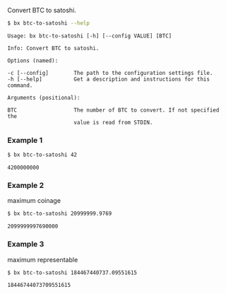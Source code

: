 Convert BTC to satoshi.
```sh
$ bx btc-to-satoshi --help
```
```
Usage: bx btc-to-satoshi [-h] [--config VALUE] [BTC]                     

Info: Convert BTC to satoshi.                                            

Options (named):

-c [--config]        The path to the configuration settings file.        
-h [--help]          Get a description and instructions for this command.

Arguments (positional):

BTC                  The number of BTC to convert. If not specified the  
                     value is read from STDIN.
```
### Example 1
```sh
$ bx btc-to-satoshi 42
```
```
4200000000
```
### Example 2
maximum coinage
```sh
$ bx btc-to-satoshi 20999999.9769
```
```
2099999997690000
```
### Example 3
maximum representable
```sh
$ bx btc-to-satoshi 184467440737.09551615
```
```
18446744073709551615
```